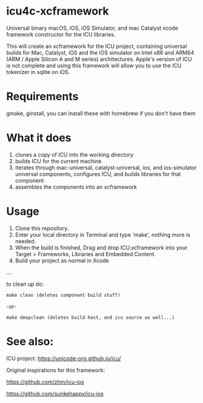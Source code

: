 # icu4c-xcframework
Universal binary macOS, iOS, iOS Simulator, and mac Catalyst xcode framework constructor for the ICU libraries.

This will create an xcframework for the ICU project, containing
universal builds for Mac, Catalyst, iOS and the iOS simulator
on Intel x86 and ARM64 (ARM / Apple Silicon A and M series) architectures. Apple's version of ICU is not
complete and using this framework will allow you to use the 
ICU tokenizer in sqlite on iOS.

# Requirements

gmake, ginstall, you can install these with homebrew if you don't
have them

# What it does

1. clones a copy of ICU into the working directory
2. builds ICU for the current machine
3. iterates through mac-universal, catalyst-universal, ios, and
   ios-simulator universal components, configures ICU, and builds libraries
   for that component
4. assembles the components into an xcframework

# Usage

1. Clone this repository.
2. Enter your local directory in Terminal and type 'make', nothing more is needed.
2. When the build is finished, Drag and drop ICU.xcframework into your
   Target > Frameworks, Libraries and Embedded Content. 
3. Build your project as normal in Xcode

....
 
to clean up do:

    make clean (deletes component build stuff)

-or-

    make deepclean (deletes build host, and icu source as well...)

# See also:

ICU project: https://unicode-org.github.io/icu/

Original inspirations for this framework: 

https://github.com/zhm/icu-ios 

https://github.com/sunkehappy/icu-ios
